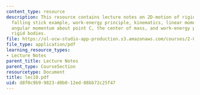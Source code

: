 ```yaml
---
content_type: resource
description: This resource contains lecture notes on 2D-motion of rigid bodies, the
  falling stick example, work-energy principle, kinematics, linear momentum in x-direction,
  angular momentum about point C, the center of mass, and work-energy principle for
  rigid bodies.
file: https://ol-ocw-studio-app-production.s3.amazonaws.com/courses/2-003j-dynamics-and-control-i-spring-2007/d8f0c9b99823d0b012ed08bb72c25f47_lec10.pdf
file_type: application/pdf
learning_resource_types:
- Lecture Notes
parent_title: Lecture Notes
parent_type: CourseSection
resourcetype: Document
title: lec10.pdf
uid: d8f0c9b9-9823-d0b0-12ed-08bb72c25f47
---
```

